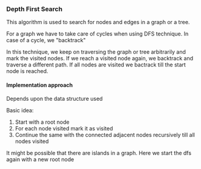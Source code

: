 ### Depth First Search

This algorithm is used to search for nodes and edges in a graph or a tree.

For a graph we have to take care of cycles when using DFS technique. In case of a cycle, we "backtrack"

In this technique, we keep on traversing the graph or tree arbitrarily and mark the visited nodes. If we reach a visited node again, we backtrack and traverse a different path. If all nodes are visited we bactrack till the start node is reached.


#### Implementation approach

Depends upon the data structure used

Basic idea:

1. Start with a root node
2. For each node visited mark it as visited
3. Continue the same with the connected adjacent nodes recursively till all nodes visited


It might be possible that there are islands in a graph. Here we start the dfs again with a new root node



